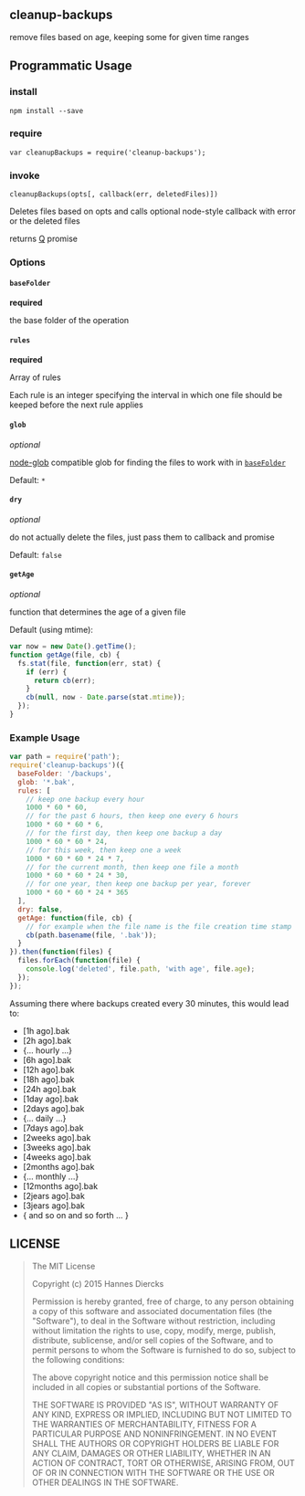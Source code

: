 cleanup-backups
---------------

remove files based on age, keeping some for given time ranges


Programmatic Usage
------------------

### install

`npm install --save`


### require

`var cleanupBackups = require('cleanup-backups');`


### invoke

`cleanupBackups(opts[, callback(err, deletedFiles)])`

Deletes files based on opts and calls optional node-style
callback with error or the deleted files

returns [Q](https://github.com/kriskowal/q/tree/v1) promise


### Options

#### `baseFolder`

__required__

the base folder of the operation

#### `rules`

__required__

Array of rules

Each rule is an integer specifying the
interval in which one file should be keeped
before the next rule applies

#### `glob`

_optional_

[node-glob](https://github.com/isaacs/node-glob) compatible
glob for finding the files to work with in [`baseFolder`](#baseFolder)

Default: `*`

#### `dry`

_optional_

do not actually delete the files, just pass them to callback
and promise

Default: `false`

#### `getAge`

_optional_

function that determines the age of a given file

Default (using mtime):
```js
var now = new Date().getTime();
function getAge(file, cb) {
  fs.stat(file, function(err, stat) {
    if (err) {
      return cb(err);
    }
    cb(null, now - Date.parse(stat.mtime));
  });
}
```

### Example Usage

```js
var path = require('path');
require('cleanup-backups')({
  baseFolder: '/backups',
  glob: '*.bak',
  rules: [
    // keep one backup every hour
    1000 * 60 * 60, 
    // for the past 6 hours, then keep one every 6 hours
    1000 * 60 * 60 * 6,
    // for the first day, then keep one backup a day
    1000 * 60 * 60 * 24,
    // for this week, then keep one a week
    1000 * 60 * 60 * 24 * 7,
    // for the current month, then keep one file a month
    1000 * 60 * 60 * 24 * 30,
    // for one year, then keep one backup per year, forever
    1000 * 60 * 60 * 24 * 365
  ],
  dry: false,
  getAge: function(file, cb) {
    // for example when the file name is the file creation time stamp
    cb(path.basename(file, '.bak'));
  }
}).then(function(files) {
  files.forEach(function(file) {
    console.log('deleted', file.path, 'with age', file.age);
  });
});
```

Assuming there where backups created every 30 minutes, this would lead to:
  
  - [1h ago].bak
  - [2h ago].bak
  - {... hourly ...}
  - [6h ago].bak
  - [12h ago].bak
  - [18h ago].bak
  - [24h ago].bak
  - [1day ago].bak
  - [2days ago].bak
  - {... daily ...}
  - [7days ago].bak
  - [2weeks ago].bak
  - [3weeks ago].bak
  - [4weeks ago].bak
  - [2months ago].bak
  - {... monthly ...}
  - [12months ago].bak
  - [2jears ago].bak
  - [3jears ago].bak
  - { and so on and so forth ... }


LICENSE
-------

> The MIT License
> 
> Copyright (c) 2015 Hannes Diercks
> 
> Permission is hereby granted, free of charge, to any person obtaining a copy
> of this software and associated documentation files (the "Software"), to deal
> in the Software without restriction, including without limitation the rights
> to use, copy, modify, merge, publish, distribute, sublicense, and/or sell
> copies of the Software, and to permit persons to whom the Software is
> furnished to do so, subject to the following conditions:
> 
> The above copyright notice and this permission notice shall be included in
> all copies or substantial portions of the Software.
> 
> THE SOFTWARE IS PROVIDED "AS IS", WITHOUT WARRANTY OF ANY KIND, EXPRESS OR
> IMPLIED, INCLUDING BUT NOT LIMITED TO THE WARRANTIES OF MERCHANTABILITY,
> FITNESS FOR A PARTICULAR PURPOSE AND NONINFRINGEMENT. IN NO EVENT SHALL THE
> AUTHORS OR COPYRIGHT HOLDERS BE LIABLE FOR ANY CLAIM, DAMAGES OR OTHER
> LIABILITY, WHETHER IN AN ACTION OF CONTRACT, TORT OR OTHERWISE, ARISING FROM,
> OUT OF OR IN CONNECTION WITH THE SOFTWARE OR THE USE OR OTHER DEALINGS IN
> THE SOFTWARE.
